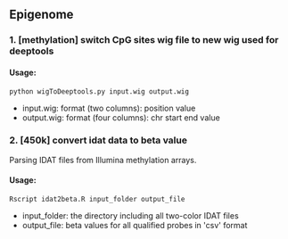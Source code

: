 ## Epigenome

### 1. [methylation] switch CpG sites wig file to new wig used for deeptools

#### Usage:
```
python wigToDeeptools.py input.wig output.wig
```
* input.wig: format (two columns): position  value
* output.wig: format (four columns): chr    start   end value

### 2. [450k] convert idat data to beta value
Parsing IDAT files from Illumina methylation arrays.
#### Usage:
```
Rscript idat2beta.R input_folder output_file
```
* input_folder: the directory including all two-color IDAT files 
* output_file: beta values for all qualified probes in 'csv' format
